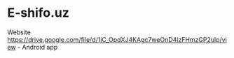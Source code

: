# E-shifo.uz
Website
https://drive.google.com/file/d/1jC_OpdXJ4KAgc7weOnD4lzFHmzGP2ulp/view - Android app
